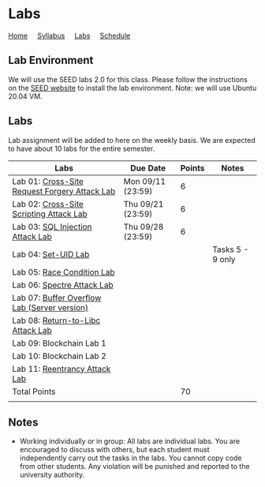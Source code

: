 # Labs

[Home](./index.md) &nbsp;&nbsp;&nbsp; [Syllabus](./syllabus.md)  &nbsp;&nbsp;&nbsp; [Labs](./labs.md) &nbsp;&nbsp;&nbsp; [Schedule](./schedule.md)

## Lab Environment

We will use the SEED labs 2.0 for this class. Please follow the instructions
on the [SEED website](https://seedsecuritylabs.org/labsetup.html) to install
the lab environment. Note: we will use Ubuntu 20.04 VM.

## Labs

Lab assignment will be added to here on the weekly basis. We are expected to have 
about 10 labs for the entire semester. 


| Labs   | Due Date | Points | Notes |
| ---    | ---      | ---    | ---   |
| Lab 01: [Cross-Site Request Forgery Attack Lab](https://seedsecuritylabs.org/Labs_20.04/Web/Web_CSRF_Elgg/) | Mon 09/11 (23:59) | 6 |
| Lab 02: [Cross-Site Scripting Attack Lab](https://seedsecuritylabs.org/Labs_20.04/Web/Web_XSS_Elgg/) | Thu 09/21 (23:59) | 6 |
| Lab 03: [SQL Injection Attack Lab](https://seedsecuritylabs.org/Labs_20.04/Web/Web_SQL_Injection/) | Thu 09/28 (23:59) | 6 |
| Lab 04: [Set-UID Lab](https://seedsecuritylabs.org/Labs_20.04/Software/Environment_Variable_and_SetUID/) |  |   | Tasks 5 - 9 only
| Lab 05: [Race Condition Lab](https://seedsecuritylabs.org/Labs_20.04/Software/Race_Condition/) |  |   |
| Lab 06: [Spectre Attack Lab](https://seedsecuritylabs.org/Labs_20.04/System/Spectre_Attack/) |  |   |
| Lab 07: [Buffer Overflow Lab (Server version)](https://seedsecuritylabs.org/Labs_20.04/Software/Buffer_Overflow_Server/) |  |   |
| Lab 08: [Return-to-Libc Attack Lab](https://seedsecuritylabs.org/Labs_20.04/Software/Return_to_Libc/) | |   |
| Lab 09: Blockchain Lab 1  | |   |
| Lab 10: Blockchain Lab 2  | |   |
| Lab 11: [Reentrancy Attack Lab](https://seedsecuritylabs.org/Labs_20.04/Blockchain/Reentrancy_Attack/) | |   |
| Total Points |   | 70 |
|  |   ||

## Notes

 - Working individually or in group: All labs are individual labs. You are 
   encouraged to discuss with others, but each student must independently
   carry out the tasks in the labs. You cannot copy code from other students.
   Any violation will be punished and reported to the university authority.



